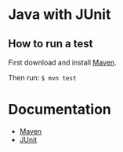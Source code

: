 # Java with JUnit

## How to run a test
First download and install [Maven](http://maven.apache.org/download.html).

Then run:
`$ mvn test`

# Documentation
* [Maven](http://maven.apache.org/)
* [JUnit](http://junit.sourceforge.net/)
